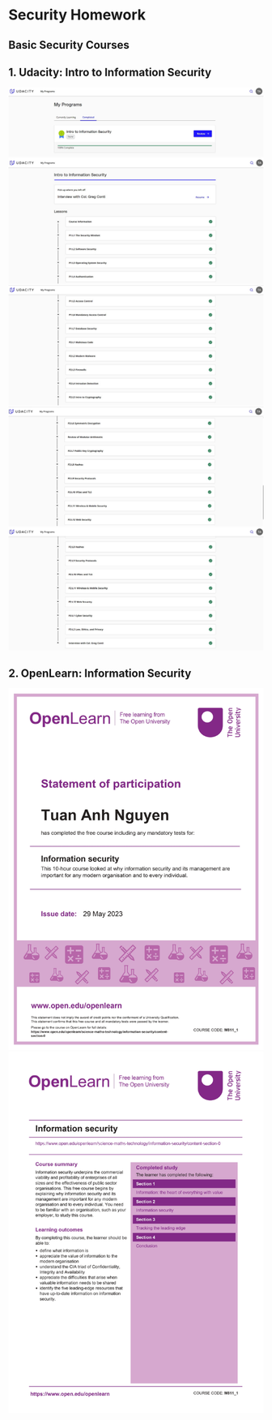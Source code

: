 # Security Homework
## Basic Security Courses
## 1. Udacity: Intro to Information Security
<div align="center">
       <img src="images/overview_1.jpg"/>
</div>

<div align="center">
       <img src="images/overview_2.jpg"/>
</div>

<div align="center">
       <img src="images/overview_3.jpg"/>
</div>

<div align="center">
       <img src="images/overview_4.jpg"/>
</div>

<div align="center">
       <img src="images/overview_5.jpg"/>
</div>


## 2. OpenLearn: Information Security

<div align="center">
       <img src="images/OpenLearn_Information_security_1.jpg"/>
</div>

<div align="center">
       <img src="images/OpenLearn_Information_security_2.jpg"/>
</div>